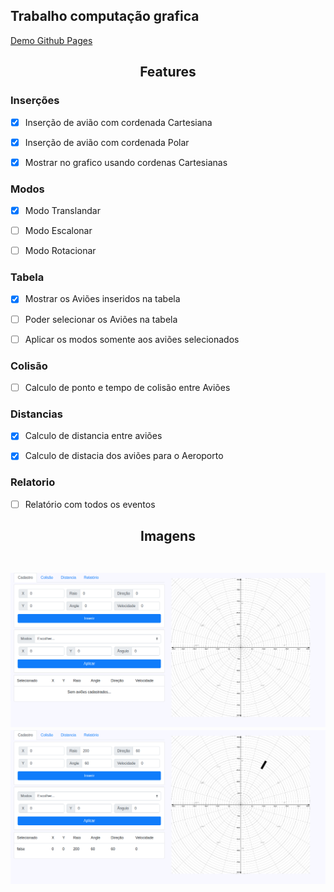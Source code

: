 ## Trabalho computação grafica

[Demo Github Pages](https://crionigy.github.io/trabalhoCompGraf/)

<h2 align="center">Features</h2>

### Inserções

-[x] Inserção de avião com cordenada Cartesiana

-[x] Inserção de avião com cordenada Polar

-[x] Mostrar no grafico usando cordenas Cartesianas

### Modos

-[x] Modo Translandar

-[ ] Modo Escalonar

-[ ] Modo Rotacionar


### Tabela

-[x] Mostrar os Aviões inseridos na tabela

-[ ] Poder selecionar os Aviões na tabela

-[ ] Aplicar os modos somente aos aviões selecionados


### Colisão 

-[ ] Calculo de ponto e tempo de colisão entre Aviões


### Distancias

-[X] Calculo de distancia entre aviões

-[x] Calculo de distacia dos aviões para o Aeroporto

### Relatorio

-[ ] Relatório com todos os eventos

<h2 align="center">Imagens</div><br><br>

![1](.github/1.png)
![2](.github/2.png)